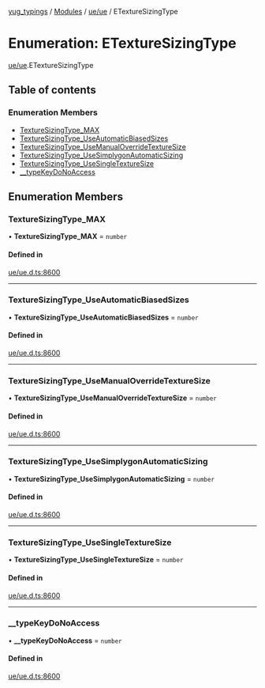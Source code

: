 [yug_typings](../README.md) / [Modules](../modules.md) / [ue/ue](../modules/ue_ue.md) / ETextureSizingType

# Enumeration: ETextureSizingType

[ue/ue](../modules/ue_ue.md).ETextureSizingType

## Table of contents

### Enumeration Members

- [TextureSizingType\_MAX](ue_ue.ETextureSizingType.md#texturesizingtype_max)
- [TextureSizingType\_UseAutomaticBiasedSizes](ue_ue.ETextureSizingType.md#texturesizingtype_useautomaticbiasedsizes)
- [TextureSizingType\_UseManualOverrideTextureSize](ue_ue.ETextureSizingType.md#texturesizingtype_usemanualoverridetexturesize)
- [TextureSizingType\_UseSimplygonAutomaticSizing](ue_ue.ETextureSizingType.md#texturesizingtype_usesimplygonautomaticsizing)
- [TextureSizingType\_UseSingleTextureSize](ue_ue.ETextureSizingType.md#texturesizingtype_usesingletexturesize)
- [\_\_typeKeyDoNoAccess](ue_ue.ETextureSizingType.md#__typekeydonoaccess)

## Enumeration Members

### TextureSizingType\_MAX

• **TextureSizingType\_MAX** = `number`

#### Defined in

[ue/ue.d.ts:8600](https://github.com/YugMetaverse/yug_typings/blob/b7d9b19/ue/ue.d.ts#L8600)

___

### TextureSizingType\_UseAutomaticBiasedSizes

• **TextureSizingType\_UseAutomaticBiasedSizes** = `number`

#### Defined in

[ue/ue.d.ts:8600](https://github.com/YugMetaverse/yug_typings/blob/b7d9b19/ue/ue.d.ts#L8600)

___

### TextureSizingType\_UseManualOverrideTextureSize

• **TextureSizingType\_UseManualOverrideTextureSize** = `number`

#### Defined in

[ue/ue.d.ts:8600](https://github.com/YugMetaverse/yug_typings/blob/b7d9b19/ue/ue.d.ts#L8600)

___

### TextureSizingType\_UseSimplygonAutomaticSizing

• **TextureSizingType\_UseSimplygonAutomaticSizing** = `number`

#### Defined in

[ue/ue.d.ts:8600](https://github.com/YugMetaverse/yug_typings/blob/b7d9b19/ue/ue.d.ts#L8600)

___

### TextureSizingType\_UseSingleTextureSize

• **TextureSizingType\_UseSingleTextureSize** = `number`

#### Defined in

[ue/ue.d.ts:8600](https://github.com/YugMetaverse/yug_typings/blob/b7d9b19/ue/ue.d.ts#L8600)

___

### \_\_typeKeyDoNoAccess

• **\_\_typeKeyDoNoAccess** = `number`

#### Defined in

[ue/ue.d.ts:8600](https://github.com/YugMetaverse/yug_typings/blob/b7d9b19/ue/ue.d.ts#L8600)
